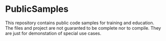 # PublicSamples
This repository contains public code samples for training and education. The files and project are not guaranted to be complete nor to compile. They are just for demonstation of special use cases.
